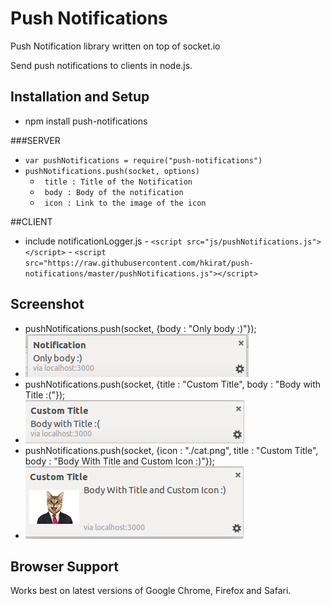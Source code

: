 # Push Notifications 

Push Notification library written on top of socket.io

Send push notifications to clients in node.js.

## Installation and Setup
 - npm install push-notifications

###SERVER
  - `var pushNotifications = require("push-notifications")`
  - `pushNotifications.push(socket, options)`
  	- ` title : Title of the Notification`
   	- ` body : Body of the notification`
   	- ` icon : Link to the image of the icon`

##CLIENT
   - include notificationLogger.js 
    - `<script src="js/pushNotifications.js"></script>`
    - `<script src="https://raw.githubusercontent.com/hkirat/push-notifications/master/pushNotifications.js"></script>`

## Screenshot
 - pushNotifications.push(socket, {body : "Only body :)"});
  - ![Body Only](./img/1.png)
 - pushNotifications.push(socket, {title : "Custom Title", body : "Body with Title :("});
  - ![Body with Title](./img/2.png)
 - pushNotifications.push(socket, {icon : "./cat.png", title : "Custom Title", body : "Body With Title and Custom Icon :)"});
  - ![Image](./img/3.png)

## Browser Support

Works best on latest versions of Google Chrome, Firefox and Safari.